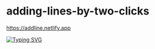 # adding-lines-by-two-clicks
https://addline.netlify.app

[![Typing SVG](https://readme-typing-svg.herokuapp.com?font=Fira+Code&weight=500&pause=1000&width=435&lines=Add+line+by+two+dots)](https://git.io/typing-svg)



